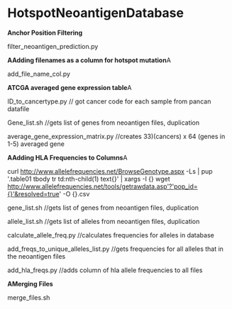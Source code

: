 # HotspotNeoantigenDatabase

**Anchor Position Filtering** 

filter_neoantigen_prediction.py

**AAdding filenames as a column for hotspot mutation**A 

add_file_name_col.py

**ATCGA averaged gene expression table**A 

ID_to_cancertype.py // got cancer code for each sample from pancan datafile 

Gene_list.sh //gets list of genes from neoantigen files, duplication

average_gene_expression_matrix.py //creates 33)(cancers) x 64 (genes in 1-5) averaged gene 

**AAdding HLA Frequencies to Columns**A 

curl http://www.allelefrequencies.net/BrowseGenotype.aspx -Ls | 
  pup '.table01 tbody tr td:nth-child(1) text{}' | xargs -I {} wget http://www.allelefrequencies.net/tools/getrawdata.asp'?'pop_id={}'&resolved=true' -O {}.csv

gene_list.sh //gets list of genes from neoantigen files, duplication

allele_list.sh //gets list of alleles from neoantigen files, duplication 

calculate_allele_freq.py //calculates frequencies for alleles in database 

add_freqs_to_unique_alleles_list.py //gets frequencies for all alleles that in the neoantigen files

add_hla_freqs.py //adds column of hla allele frequencies to all files 

**AMerging Files**

merge_files.sh
